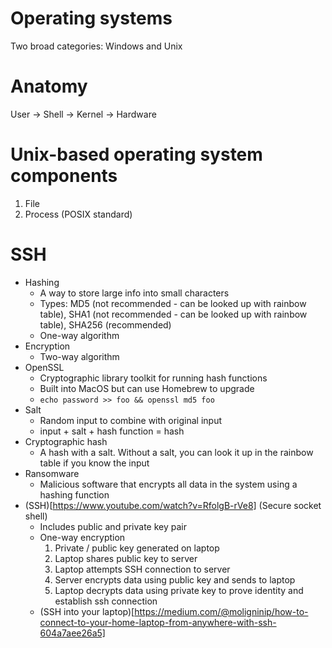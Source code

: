 # Operating systems

Two broad categories: Windows and Unix

# Anatomy

User -> Shell -> Kernel -> Hardware

# Unix-based operating system components

1. File
2. Process (POSIX standard)

# SSH

* Hashing
  - A way to store large info into small characters
  - Types: MD5 (not recommended - can be looked up with rainbow table), SHA1 (not recommended - can be looked up with rainbow table), SHA256 (recommended)
  - One-way algorithm
* Encryption
  - Two-way algorithm
* OpenSSL
  - Cryptographic library toolkit for running hash functions
  - Built into MacOS but can use Homebrew to upgrade
  - `echo password >> foo && openssl md5 foo`
* Salt
  - Random input to combine with original input
  - input + salt + hash function = hash
* Cryptographic hash
  - A hash with a salt. Without a salt, you can look it up in the rainbow table if you know the input
* Ransomware
  - Malicious software that encrypts all data in the system using a hashing function
* (SSH)[https://www.youtube.com/watch?v=RfolgB-rVe8] (Secure socket shell)
  - Includes public and private key pair
  - One-way encryption
    1. Private / public key generated on laptop
    2. Laptop shares public key to server
    3. Laptop attempts SSH connection to server
    4. Server encrypts data using public key and sends to laptop
    5. Laptop decrypts data using private key to prove identity and establish ssh connection
  - (SSH into your laptop)[https://medium.com/@moligninip/how-to-connect-to-your-home-laptop-from-anywhere-with-ssh-604a7aee26a5]
